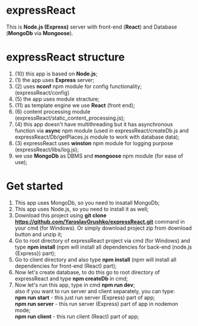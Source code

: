 # expressReact
This is **Node.js (Express)** server with front-end (**React**) and Database (**MongoDb** via **Mongoose**).
# expressReact structure  

1. (10) this app is based on **Node.js**;  
2. (1) the app uses **Express** server;  
3. (2) uses **nconf** npm module for config functionality; (expressReact/config) 
4. (5) the app uses module stracture;  
5. (11) as template engine we use **React** (front end);  
6. (6) content processing module (expressReact/static_content_processing.js);  
7. (4) this app doesn't have multithreading but it has asynchronous function via **async** npm module (used in expressReact/createDb.js and expressReact/Db/getPlaces.js module to work with database data);  
8. (3) expressReact uses **winston** npm module for logging purpose (expressReact/libs/log.js);    
9. we use **MongoDb** as DBMS and **mongoose** npm module (for ease of use);  

# Get started


1. This app uses MongoDb, so you need to insatall MongoDb;  
2. This app uses Node.js, so you need to install it as well;  
3. Download this project using **git clone https://github.com/YaroslavGrushko/expressReact.git** command in your cmd (for Windows). Or simply download project zip from download button and unzip it;  
4. Go to root directory of expressReact project via cmd (for Windows) and type **npm install** (npm will install all dependencies for back-end (node.js {Express}) part);  
5. Go to client directory and also type **npm install** (npm will install all dependencies for front-end (React) part);  
6. Now let's create database, to do this go to root directory of expressReact and type **npm createDb** in cmd;
7. Now let's run this app, type in cmd  **npm run dev**;   
also if you want to run server and client separately, you can type:    
  **npm run start** - this just run server (Express) part of app;  
  **npm run server** - this run server (Express) part of app in nodemon mode;  
  **npm run client** - this run client (React) part of app;  
  
  
  
